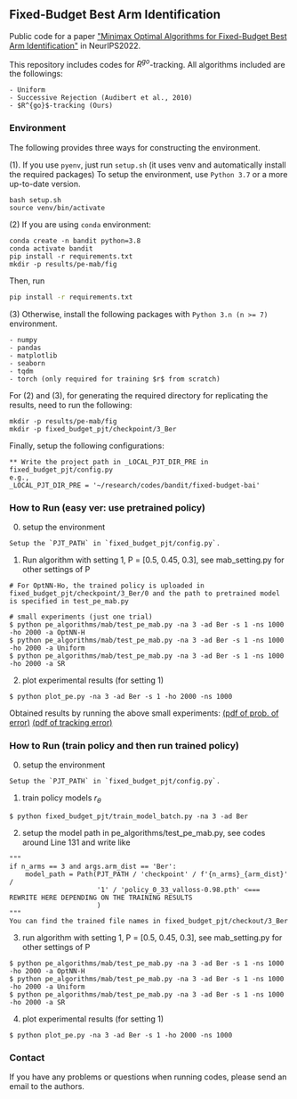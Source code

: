 ## Fixed-Budget Best Arm Identification
Public code for a paper
["Minimax Optimal Algorithms for Fixed-Budget Best Arm Identification"](https://arxiv.org/abs/2206.04646)
in NeurIPS2022.

This repository includes codes for $R^{go}$-tracking.
All algorithms included are the followings:
```
- Uniform
- Successive Rejection (Audibert et al., 2010)
- $R^{go}$-tracking (Ours)
```

### Environment
The following provides three ways for constructing the environment.

(1). If you use `pyenv`, just run `setup.sh` (it uses venv and automatically install the required packages) 
To setup the environment, use `Python 3.7` or a more up-to-date version.
```
bash setup.sh
source venv/bin/activate
```

(2) If you are using `conda` environment:
``` 
conda create -n bandit python=3.8
conda activate bandit
pip install -r requirements.txt
mkdir -p results/pe-mab/fig
```

Then, run
```bash
pip install -r requirements.txt 
```

(3) Otherwise, install the following packages with `Python 3.n (n >= 7)` environment.
```
- numpy
- pandas
- matplotlib
- seaborn
- tqdm
- torch (only required for training $r$ from scratch)
```

For (2) and (3), for generating the required directory for replicating the results, need to run the following:

```
mkdir -p results/pe-mab/fig
mkdir -p fixed_budget_pjt/checkpoint/3_Ber
```

Finally, setup the following configurations:
```
** Write the project path in _LOCAL_PJT_DIR_PRE in fixed_budget_pjt/config.py
e.g.,
_LOCAL_PJT_DIR_PRE = '~/research/codes/bandit/fixed-budget-bai'
```


### How to Run (easy ver: use pretrained policy)
0. setup the environment
```
Setup the `PJT_PATH` in `fixed_budget_pjt/config.py`.
```

1. Run algorithm with setting 1, P = [0.5, 0.45, 0.3], see mab_setting.py for other settings of P
```
# For OptNN-Ho, the trained policy is uploaded in fixed_budget_pjt/checkpoint/3_Ber/0 and the path to pretrained model is specified in test_pe_mab.py

# small experiments (just one trial)
$ python pe_algorithms/mab/test_pe_mab.py -na 3 -ad Ber -s 1 -ns 1000 -ho 2000 -a OptNN-H
$ python pe_algorithms/mab/test_pe_mab.py -na 3 -ad Ber -s 1 -ns 1000 -ho 2000 -a Uniform
$ python pe_algorithms/mab/test_pe_mab.py -na 3 -ad Ber -s 1 -ns 1000 -ho 2000 -a SR
```

2. plot experimental results (for setting 1)
```
$ python plot_pe.py -na 3 -ad Ber -s 1 -ho 2000 -ns 1000 
```

Obtained results by running the above small experiments:
[(pdf of prob. of error)](readme_fig/poe2_na_3_setting_1_dist_Ber_nv_1.pdf)
[(pdf of tracking error)](readme_fig/track_na_3_setting_1_dist_Ber_nv_1.pdf)

### How to Run (train policy and then run trained policy)
0. setup the environment
```
Setup the `PJT_PATH` in `fixed_budget_pjt/config.py`.
```


1. train policy models $r_\theta$
```
$ python fixed_budget_pjt/train_model_batch.py -na 3 -ad Ber
```


2. setup the model path in pe_algorithms/test_pe_mab.py, see codes around Line 131 and write like
```
"""
if n_arms == 3 and args.arm_dist == 'Ber':
    model_path = Path(PJT_PATH / 'checkpoint' / f'{n_arms}_{arm_dist}' /
                      '1' / 'policy_0_33_valloss-0.98.pth' <=== REWRITE HERE DEPENDING ON THE TRAINING RESULTS
                      )
"""
You can find the trained file names in fixed_budget_pjt/checkout/3_Ber
```


3. run algorithm with setting 1, P = [0.5, 0.45, 0.3], see mab_setting.py for other settings of P
```
$ python pe_algorithms/mab/test_pe_mab.py -na 3 -ad Ber -s 1 -ns 1000 -ho 2000 -a OptNN-H
$ python pe_algorithms/mab/test_pe_mab.py -na 3 -ad Ber -s 1 -ns 1000 -ho 2000 -a Uniform
$ python pe_algorithms/mab/test_pe_mab.py -na 3 -ad Ber -s 1 -ns 1000 -ho 2000 -a SR
```

4. plot experimental results (for setting 1)
```
$ python plot_pe.py -na 3 -ad Ber -s 1 -ho 2000 -ns 1000 
```

### Contact
If you have any problems or questions when running codes, please send an email to the authors.

